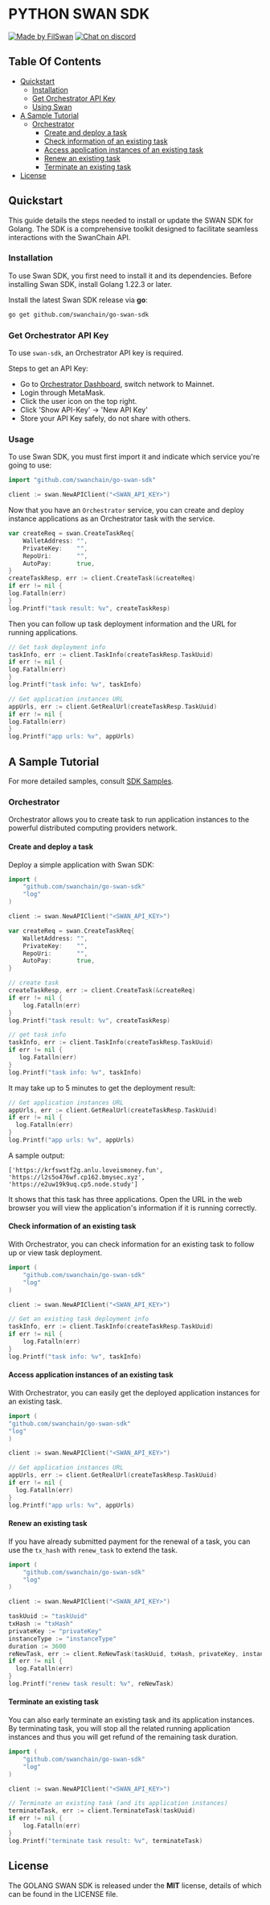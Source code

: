 # PYTHON SWAN SDK <!-- omit in toc -->

[![Made by FilSwan](https://img.shields.io/badge/made%20by-FilSwan-green.svg)](https://www.filswan.com/)
[![Chat on discord](https://img.shields.io/badge/join%20-discord-brightgreen.svg)](https://discord.com/invite/swanchain)

## Table Of Contents<!-- omit in toc -->

- [Quickstart](#quickstart)
    - [Installation](#installation)
    - [Get Orchestrator API Key](#get-orchestrator-api-key)
    - [Using Swan](#using-swan)
- [A Sample Tutorial](#a-sample-tutorial)
    - [Orchestrator](#orchestrator)
        - [Create and deploy a task](#create-and-deploy-a-task)
        - [Check information of an existing task](#check-information-of-an-existing-task)
        - [Access application instances of an existing task](#access-application-instances-of-an-existing-task)
        - [Renew an existing task](#renew-an-existing-task)
        - [Terminate an existing task](#terminate-an-existing-task)
- [License](#license)


## Quickstart

This guide details the steps needed to install or update the SWAN SDK for Golang. The SDK is a comprehensive toolkit designed to facilitate seamless interactions with the SwanChain API.

### Installation

To use Swan SDK, you first need to install it and its dependencies. Before installing Swan SDK, install Golang 1.22.3 or later.


Install the latest Swan SDK release via **go**:

```bash
go get github.com/swanchain/go-swan-sdk
```

### Get Orchestrator API Key

To use `swan-sdk`, an Orchestrator API key is required.

Steps to get an API Key:

- Go to [Orchestrator Dashboard](https://orchestrator.swanchain.io/provider-status), switch network to Mainnet.
- Login through MetaMask.
- Click the user icon on the top right.
- Click 'Show API-Key' -> 'New API Key'
- Store your API Key safely, do not share with others.


### Usage

To use Swan SDK, you must first import it and indicate which service you're going to use:

```go
import "github.com/swanchain/go-swan-sdk"

client := swan.NewAPIClient("<SWAN_API_KEY>")
```

Now that you have an `Orchestrator` service, you can create and deploy instance applications as an Orchestrator task with the service.

```go
var createReq = swan.CreateTaskReq{
    WalletAddress: "",
    PrivateKey:    "",
    RepoUri:       "",
    AutoPay:       true,
}
createTaskResp, err := client.CreateTask(&createReq)
if err != nil {
log.Fatalln(err)
}
log.Printf("task result: %v", createTaskResp)
```

Then you can follow up task deployment information and the URL for running applications.

```go
// Get task deployment info
taskInfo, err := client.TaskInfo(createTaskResp.TaskUuid)
if err != nil {
log.Fatalln(err)
}
log.Printf("task info: %v", taskInfo)

// Get application instances URL
appUrls, err := client.GetRealUrl(createTaskResp.TaskUuid)
if err != nil {
log.Fatalln(err)
}
log.Printf("app urls: %v", appUrls)
```

## A Sample Tutorial

For more detailed samples, consult [SDK Samples](https://github.com/swanchain/github.com/swanchain/go-swan-sdk/sample).

### Orchestrator

Orchestrator allows you to create task to run application instances to the powerful distributed computing providers network.

#### Create and deploy a task

Deploy a simple application with Swan SDK:

```go
import (
    "github.com/swanchain/go-swan-sdk"
    "log"
)

client := swan.NewAPIClient("<SWAN_API_KEY>")

var createReq = swan.CreateTaskReq{
    WalletAddress: "",
    PrivateKey:    "",
    RepoUri:       "",
    AutoPay:       true,
}

// create task
createTaskResp, err := client.CreateTask(&createReq)
if err != nil {
    log.Fatalln(err)
}
log.Printf("task result: %v", createTaskResp)

// get task info
taskInfo, err := client.TaskInfo(createTaskResp.TaskUuid)
if err != nil {
   log.Fatalln(err)
}
log.Printf("task info: %v", taskInfo)

```

It may take up to 5 minutes to get the deployment result:

```go
// Get application instances URL
appUrls, err := client.GetRealUrl(createTaskResp.TaskUuid)
if err != nil {
  log.Fatalln(err)
}
log.Printf("app urls: %v", appUrls)
```
A sample output:

```
['https://krfswstf2g.anlu.loveismoney.fun', 'https://l2s5o476wf.cp162.bmysec.xyz', 'https://e2uw19k9uq.cp5.node.study']
```

It shows that this task has three applications. Open the URL in the web browser you will view the application's information if it is running correctly.

#### Check information of an existing task

With Orchestrator, you can check information for an existing task to follow up or view task deployment.

```go
import (
    "github.com/swanchain/go-swan-sdk"
    "log"
)

client := swan.NewAPIClient("<SWAN_API_KEY>")

// Get an existing task deployment info
taskInfo, err := client.TaskInfo(createTaskResp.TaskUuid)
if err != nil {
    log.Fatalln(err)
}
log.Printf("task info: %v", taskInfo)
```

#### Access application instances of an existing task

With Orchestrator, you can easily get the deployed application instances for an existing task.

```go
import (
"github.com/swanchain/go-swan-sdk"
"log"
)

client := swan.NewAPIClient("<SWAN_API_KEY>")

// Get application instances URL
appUrls, err := client.GetRealUrl(createTaskResp.TaskUuid)
if err != nil {
  log.Fatalln(err)
}
log.Printf("app urls: %v", appUrls)
```

#### Renew an existing task

If you have already submitted payment for the renewal of a task, you can use the `tx_hash` with `renew_task` to extend the task.

```go
import (
    "github.com/swanchain/go-swan-sdk"
    "log"
)

client := swan.NewAPIClient("<SWAN_API_KEY>")

taskUuid := "taskUuid"
txHash := "txHash"
privateKey := "privateKey"
instanceType := "instanceType"
duration := 3600
reNewTask, err := client.ReNewTask(taskUuid, txHash, privateKey, instanceType, duration, true)
if err != nil {
  log.Fatalln(err)
}
log.Printf("renew task result: %v", reNewTask)

```

#### Terminate an existing task

You can also early terminate an existing task and its application instances. By terminating task, you will stop all the related running application instances and thus you will get refund of the remaining task duration.

```go
import (
    "github.com/swanchain/go-swan-sdk"
    "log"
)

client := swan.NewAPIClient("<SWAN_API_KEY>")

// Terminate an existing task (and its application instances)
terminateTask, err := client.TerminateTask(taskUuid)
if err != nil {
    log.Fatalln(err)
}
log.Printf("terminate task result: %v", terminateTask)
```


## License

The GOLANG SWAN SDK is released under the **MIT** license, details of which can be found in the LICENSE file.
